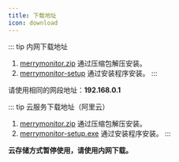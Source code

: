 ```yaml
---
title: 下载地址
icon: download
---
```


::: tip 内网下载地址
1. <a href="http://192.168.0.41:8000/merrymonitor.zip" download="merrymonitor.zip" target="blank">merrymonitor.zip</a> 通过压缩包解压安装。
2. <a href="http://192.168.0.41:8000/merry-monitor/merrymonitor-setup" download="merrymonitor-setup" target="blank">merrymonitor-setup</a> 通过安装程序安装。
:::

请使用相同的网段地址：**192.168.0.1**

::: tip 云服务下载地址（阿里云）
1. [merrymonitor.zip](https://mp-ced0d90a-75a8-498b-adb7-2fa8c4dd302f.cdn.bspapp.com/cloudstorage/merrymonitor.zip) 通过压缩包解压安装。
2. [merrymonitor-setup.exe](https://mp-ced0d90a-75a8-498b-adb7-2fa8c4dd302f.cdn.bspapp.com/cloudstorage/merrymonitor-setup.exe) 通过安装程序安装。
:::

**云存储方式暂停使用，请使用内网下载。**